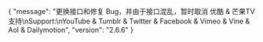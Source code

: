 {
    "message": "更换接口和修复 Bug，并由于接口混乱，暂时取消 优酷 & 芒果TV 支持\nSupport:\nYouTube & Tumblr & Twitter & Facebook & Vimeo & Vine & Aol & Dailymotion",
    "version": "2.6.6"
}